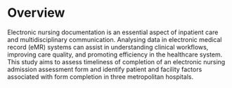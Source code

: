# Overview

Electronic nursing documentation is an essential aspect of inpatient care and multidisciplinary communication. Analysing data in electronic medical record (eMR) systems can assist in understanding clinical workflows, improving care quality, and promoting efficiency in the healthcare system. This study aims to assess timeliness of completion of an electronic nursing admission assessment form and identify patient and facility factors associated with form completion in three metropolitan hospitals. 